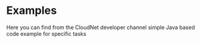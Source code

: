 # Examples

Here you can find from the CloudNet developer channel simple Java based code example for specific tasks
